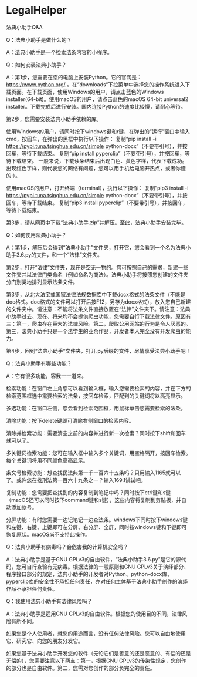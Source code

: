 # LegalHelper
法典小助手Q&A

Q：法典小助手是做什么的？

A：法典小助手是一个检索法条内容的小程序。

Q：如何安装法典小助手？

A：第1步，您需要在您的电脑上安装Python。它的官网是：https://www.python.org/
。在“downloads“下拉菜单中选择您的操作系统进入下载页面。在下载页面，使用Windows的用户，请点击蓝色的Windows installer(64-bit)。使用macOS的用户，请点击蓝色的macOS 64-bit universal2 installer。下载完成后进行安装。国内连接Python的速度比较慢，请耐心等待。

  第2步，您需要安装法典小助手依赖的库。
  
  使用Windows的用户，请同时按下windows键和r键，在弹出的“运行”窗口中输入cmd，按回车，在弹出的黑框中执行以下操作：
  复制“pip install -i https://pypi.tuna.tsinghua.edu.cn/simple python-docx”（不要带引号），并按回车，等待下载结束。
  复制“pip install pyperclip”（不要带引号），并按回车，等待下载结束。
  一般来说，下载读条结束后出现白色、黄色字样，代表下载成功。出现红色字样，则代表您的网络有问题，您可以用手机给电脑开热点，或者你懂的:）。
  
  使用macOS的用户，打开终端（terminal），执行以下操作：
  复制“pip3 install -i https://pypi.tuna.tsinghua.edu.cn/simple python-docx”（不要带引号），并按回车，等待下载结束。
  复制“pip3 install pyperclip”（不要带引号），并按回车，等待下载结束。

  第3步，请从网页中下载“法典小助手.zip”并解压。至此，法典小助手安装完毕。

Q：如何使用法典小助手？

A：第1步，解压后会得到“法典小助手”文件夹，打开它，您会看到一个名为法典小助手3.6.py的文件，和一个“法律”文件夹。

  第2步，打开“法律”文件夹，现在是空无一物的。您可按照自己的需求，新建一些文件夹并以法律门类命名（例如命名为商法）。法典小助手将按照您创建的文件夹分门别类地排列显示法条文件。

  第3步，从北大法宝或国家法律法规数据库中下载docx格式的法条文件（不能是doc格式。doc格式的文件可以打开后按F12，另存为docx格式），放入您自己新建的文件夹中。请注意：不能将法条文件直接放置在“法律”文件夹下。请注意：法典小助手过去、现在、将来均不会提供爬虫功能，您需要自行下载法律文件。原因有三：第一，爬虫存在巨大的法律风险。第二，爬取公用网站的行为是令人厌恶的。第三，法典小助手只是一个法学生的业余作品，开发者本人完全没有开发爬虫的能力。

  第4步，回到“法典小助手”文件夹，打开.py后缀的文件，尽情享受法典小助手吧！

Q：法典小助手有哪些功能？

A：它有很多功能，容我一一道来。

  检索功能：在窗口左上角您可以看到输入框，输入您需要检索的内容，并在下方的检索范围框选中需要检索的法条，按回车检索，匹配到的关键词将以高亮显示。

  多选功能：在窗口左侧，您会看到检索范围框，用鼠标单击您需要检索的法条。

  清除功能：按下delete键即可清除右侧窗口的检索内容。

  清除并检索功能：需要清空之前的内容并进行新一次检索？同时按下shift和回车就可以了。

  多关键词检索功能：您可在输入框中输入多个关键词，用空格隔开，按回车检索。每个关键词将用不同颜色高亮显示。

  条文号检索功能：想查找民法典第一千一百六十五条吗？只用输入1165就可以了。或许您在找刑法第一百六十九条之一？输入169.1试试吧。

  复制功能：您需要把查找到的内容复制到笔记中吗？同时按下ctrl键和s键（macOS还可以同时按下command键和s键），这些内容将复制到剪贴板，并自动添加款号。

  分屏功能：有时您需要一边记笔记一边查法条。windows下同时按下windows键和左键、右键、上键即可左分屏、右分屏、全屏，同时按windows键和下键即可恢复原状。macOS尚不支持此操作。

Q：法典小助手有病毒吗？会危害我的计算机安全吗？

A：法典小助手是基于GNU GPLv3的自由软件，“法典小助手3.6.py”是它的源代码，您可自行查验有无病毒。根据法律的一般原则和GNU GPLv3关于演绎部分、程序接口部分的规定，法典小助手的开发者对Python、python-docx库、pyperclip库的安全性不承担任何责任，亦对任何主体基于法典小助手创作的演绎作品不承担任何责任。

Q：我使用法典小助手有法律风险吗？

A：法典小助手是适用GNU GPLv3的自由软件。根据您的使用目的不同，法律风险有所不同。

  如果您是个人使用者，就您的用途而言，没有任何法律风险。您可以自由地使用它、研究它、向您的朋友分发它。

  如果您基于法典小助手开发您的软件（无论它们是善意的还是恶意的、有偿的还是无偿的），您需要注意以下两点：第一，根据GNU GPLv3的传染性规定，您创作的部分也是自由软件。第二，您需对您创作的部分负完全的责任。
  
  
  




  
  

